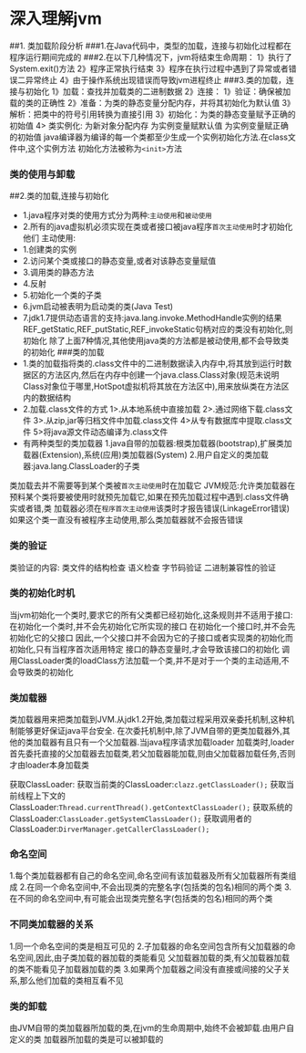 # 深入理解jvm
##1. 类加载阶段分析
###1.在Java代码中，类型的加载，连接与初始化过程都在程序运行期间完成的
###2.在以下几种情况下，jvm将结束生命周期：
1》执行了System.exit()方法
2》程序正常执行结束
3》程序在执行过程中遇到了异常或者错误二异常终止
4》由于操作系统出现错误而导致jvm进程终止
###3.类的加载，连接与初始化
1》加载：查找并加载类的二进制数据
2》连接：
	1》验证：确保被加载的类的正确性
	2》准备：为类的静态变量分配内存，并将其初始化为默认值
	3》解析：把类中的符号引用转换为直接引用
3》初始化：为类的静态变量赋予正确的初始值
4> 类实例化:
为新对象分配内存
为实例变量赋默认值
为实例变量赋正确的初始值
java编译器为编译的每一个类都至少生成一个实例初始化方法.在class文件中,这个实例方法
初始化方法被称为`<init>`方法
### 类的使用与卸载

##2.类的加载,连接与初始化
+ 1.java程序对类的使用方式分为两种:`主动使用`和`被动使用`
+ 2.所有的java虚拟机必须实现在类或者接口被java程序`首次主动使用`时才初始化他们
主动使用:
+ 1.创建类的实例
+ 2.访问某个类或接口的静态变量,或者对该静态变量赋值
+ 3.调用类的静态方法
+ 4.反射
+ 5.初始化一个类的子类
+ 6.jvm启动被表明为启动类的类(Java Test)
+ 7.jdk1.7提供动态语言的支持:java.lang.invoke.MethodHandle实例的结果REF_getStatic,REF_putStatic,REF_invokeStatic句柄对应的类没有初始化,则初始化
除了上面7种情况,其他使用java类的方法都是被动使用,都不会导致类的初始化
###类的加载
+ 1.类的加载指将类的.class文件中的二进制数据读入内存中,将其放到运行时数据区的方法区内,然后在内存中创建一个java.class.Class对象(规范未说明Class对象位于哪里,HotSpot虚拟机将其放在方法区中),用来放纵类在方法区内的数据结构
+ 2.加载.class文件的方式
	1>.从本地系统中直接加载
	2>.通过网络下载.class文件
	3>.从zip,jar等归档文件中加载.class文件
	4>从专有数据库中提取.class文件
	5>将java源文件动态编译为.class文件
+ 有两种类型的类加载器
1.java自带的加载器:根类加载器(bootstrap),扩展类加载器(Extension),系统(应用)类加载器(System)
2.用户自定义的类加载器:java.lang.ClassLoader的子类

类加载去并不需要等到某个类被`首次主动使用`时在加载它
JVM规范:允许类加载器在预料某个类将要被使用时就预先加载它,如果在预先加载过程中遇到.class文件确实或者错,类
加载器必须在`程序首次主动使用`该类时才报告错误(LinkageError错误)
如果这个类一直没有被程序主动使用,那么类加载器就不会报告错误

### 类的验证
类验证的内容:
类文件的结构检查
语义检查
字节码验证
二进制兼容性的验证

### 类的初始化时机
当jvm初始化一个类时,要求它的所有父类都已经初始化,这条规则并不适用于接口:
在初始化一个类时,并不会先初始化它所实现的接口
在初始化一个接口时,并不会先初始化它的父接口
因此,一个父接口并不会因为它的子接口或者实现类的初始化而初始化,只有当程序首次适用特定
接口的静态变量时,才会导致该接口的初始化
调用ClassLoader类的loadClass方法加载一个类,并不是对于一个类的主动适用,不会导致类的初始化

### 类加载器
类加载器用来把类加载到JVM.从jdk1.2开始,类加载过程采用双亲委托机制,这种机制能够更好保证java平台安全.
在次委托机制中,除了JVM自带的更类加载器外,其他的类加载器有且只有一个父加载器.当java程序请求加载loader
加载类时,loader首先委托直接的父加载器去加载类,若父加载器能加载,则由父加载器加载任务,否则才由loader本身加载类

获取ClassLoader:
获取当前类的ClassLoader:`clazz.getClassLoader();`
获取当前线程上下文的ClassLoader:`Thread.currentThread().getContextClassLoader();`
获取系统的ClassLoader:`ClassLoader.getSystemClassLoader();`
获取调用者的ClassLoader:`DirverManager.getCallerClassLoader();`

### 命名空间
1.每个类加载器都有自己的命名空间,命名空间有该加载器及所有父加载器所有类组成
2.在同一个命名空间中,不会出现类的完整名字(包括类的包名)相同的两个类
3.在不同的命名空间中,有可能会出现类完整名字(包括类的包名)相同的两个类

### 不同类加载器的关系
1.同一个命名空间的类是相互可见的
2.子加载器的命名空间包含所有父加载器的命名空间,因此,由子类加载的器加载的类能看见
父加载器加载的类,有父加载器加载的类不能看见子加载器加载的类
3.如果两个加载器之间没有直接或间接的父子关系,那么他们加载的类相互看不见

### 类的卸载
由JVM自带的类加载器所加载的类,在jvm的生命周期中,始终不会被卸载.由用户自定义的类
加载器所加载的类是可以被卸载的










